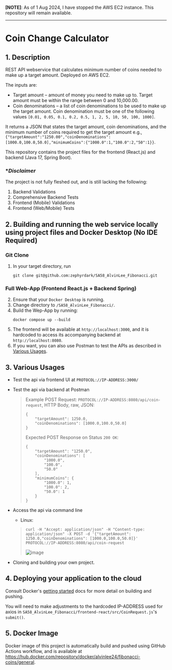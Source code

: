 **[NOTE]**: As of 1 Aug 2024, I have stopped the AWS EC2 instance. This repository will remain available.

---

# Coin Change Calculator

## 1. Description
REST API webservice that calculates minimum number of coins needed to make up a target amount. Deployed on AWS EC2.

The inputs  are:
- Target amount – amount of money you need to make up to. Target amount must be within the range between 0 and 10,000.00.
- Coin denominations – a list of coin denominations to be used to make up the target amount. Coin denomination must be one of the following values `[0.01, 0.05, 0.1, 0.2, 0.5, 1, 2, 5, 10, 50, 100, 1000]`.

It returns a JSON that states the target amount, coin denominations, and the minimum number of coins required to get the target amount e.g., `{"targetAmount":"1250.00","coinDenominations":[1000.0,100.0,50.0],"minimumCoins":{"1000.0":1,"100.0":2,"50":1}}`.

This repository contains the project files for the frontend (React.js) and backend (Java 17, Spring Boot).

### *_Disclaimer_
The project is not fully fleshed out, and is still lacking the following:
1. Backend Validations
2. Comprehensive Backend Tests
3. Frontend (Mobile) Validations
4. Frontend (Web/Mobile) Tests

## 2. Building and running the web service locally using project files and Docker Desktop (No IDE Required)

### Git Clone
1. In your target directory, run
    ```
    git clone git@github.com:zephyrdark/SA58_AlvinLee_Fibonacci.git
    ```

### Full Web-App (Frontend React.js + Backend Spring)
2. Ensure that your `Docker Desktop` is running.
1. Change directory to `/SA58_AlvinLee_Fibonacci/`.
2. Build the Wep-App by running:
   ```
   docker compose up --build
   ```
4. The frontend will be available at `http://localhost:3000`, and it is hardcoded to access its accompanying backend at `http://localhost:8080`.
5. If you want, you can also use Postman to test the APIs as described in [Various Usages](https://github.com/zephyrdark/SA58_AlvinLee_Fibonacci/blob/main/README.md#2-various-usages).


## 3. Various Usages
- Test the api via frontend UI at `PROTOCOL://IP-ADDRESS:3000/`
- Test the api via backend at Postman
    > Example POST Request: `PROTOCOL://IP-ADDRESS:8080/api/coin-request`, HTTP Body, raw, JSON:
    > ```
    > {
    >     "targetAmount": 1250.0,
    >     "coinDenominations": [1000.0,100.0,50.0]
    > }
    > ```
    > Expected POST Response on Status `200 OK`:
    > ```
    > {
    >     "targetAmount": "1250.0",
    >     "coinDenominations": [
    >         "1000.0",
    >         "100.0",
    >         "50.0"
    >     ],
    >     "minimumCoins": {
    >         "1000.0": 1,
    >         "100.0": 2,
    >         "50.0": 1
    >     }
    > }
    > ```
    
- Access the api via command line
    - Linux:
    > ```
    > curl -H "Accept: application/json" -H "Content-type: application/json" -X POST -d '{"targetAmount": 1250.0,"coinDenominations": [1000.0,100.0,50.0]}' PROTOCOL://IP-ADDRESS:8080/api/coin-request
    > ```
    > ![image](https://github.com/user-attachments/assets/664a313a-8022-451e-b5e7-ab809236a2fd)

- Cloning and building your own project.

## 4. Deploying your application to the cloud
Consult Docker's [getting started](https://docs.docker.com/go/get-started-sharing/)
docs for more detail on building and pushing.

You will need to make adjustments to the hardcoded IP-ADDRESS used for axios in `SA58_AlvinLee_Fibonacci/frontend-react/src/CoinRequest.js`'s `submit()`.

## 5. Docker Image 
Docker image of this project is automatically build and pushed using GitHub Actions workflow, and is available at https://hub.docker.com/repository/docker/alvinlee24/fibonacci-coins/general.
